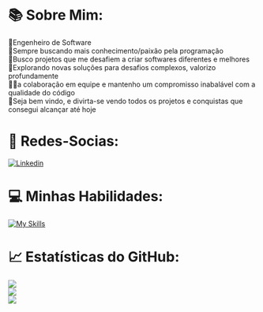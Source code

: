 # 📚 Sobre Mim:
🥇Engenheiro de Software<br>🦾Sempre buscando mais conhecimento/paixão pela programação<br>🧠Busco projetos que me desafiem a criar softwares diferentes e melhores<br>🎯Explorando novas soluções para desafios complexos, valorizo profundamente<br> ᲼᲼a colaboração em equipe e mantenho um compromisso inabalável com a qualidade do código<br>💭Seja bem vindo, e divirta-se vendo todos os projetos e conquistas que consegui alcançar até hoje


# 📱 Redes-Socias:
[![Linkedin](https://skillicons.dev/icons?i=linkedin)](https://www.linkedin.com/in/rafaelmmaniezo/) 

# 💻 Minhas Habilidades:
[![My Skills](https://skillicons.dev/icons?i=html,css,js,arduino,py,pycharm)](https://skillicons.dev)

# 📈 Estatísticas do GitHub:
![](https://github-readme-stats.vercel.app/api?username=mmaniezo&theme=vision-friendly-dark&hide_border=false&include_all_commits=false&count_private=false)<br/>
![](https://github-readme-streak-stats.herokuapp.com/?user=mmaniezo&theme=vision-friendly-dark&hide_border=false)<br/>
![](https://github-readme-stats.vercel.app/api/top-langs/?username=mmaniezo&theme=vision-friendly-dark&hide_border=false&include_all_commits=false&count_private=false&layout=compact)
